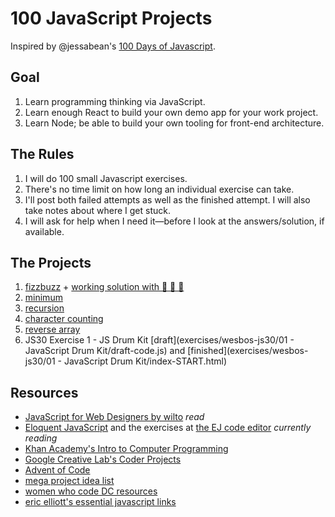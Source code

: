 # 100 JavaScript Projects

Inspired by @jessabean's [100 Days of Javascript](https://github.com/jessabean/100-javascript-projects).

## Goal

1. Learn programming thinking via JavaScript.
2. Learn enough React to build your own demo app for your work project.
3. Learn Node; be able to build your own tooling for front-end architecture.


## The Rules

1. I will do 100 small Javascript exercises.
2. There's no time limit on how long an individual exercise can take.
3. I'll post both failed attempts as well as the finished attempt. I will also take notes about where I get stuck.
4. I will ask for help when I need it—before I look at the answers/solution, if available.

## The Projects

1. [fizzbuzz](exercises/081616-fizzbuzz.js) + [working solution with 🙈 🙉 🙊](https://jsfiddle.net/6s0a92ua/)
2. [minimum](exercises/081616-minimum.js)
3. [recursion](exercises/081816-recursion.js)
4. [character counting](exercises/081816-beancounting.js)
5. [reverse array](exercises/083016-reversearray.js)
6. JS30 Exercise 1 - JS Drum Kit [draft](exercises/wesbos-js30/01 - JavaScript Drum Kit/draft-code.js) and [finished](exercises/wesbos-js30/01 - JavaScript Drum Kit/index-START.html)

## Resources

* [JavaScript for Web Designers by wilto](https://abookapart.com/products/javascript-for-web-designers) _read_
* [Eloquent JavaScript](http://eloquentjavascript.net) and the exercises at [the EJ code editor](http://eloquentjavascript.net/code/) _currently reading_
* [Khan Academy's Intro to Computer Programming](https://www.khanacademy.org/computing/computer-programming/programming)
* [Google Creative Lab's Coder Projects](https://googlecreativelab.github.io/coder-projects/)
* [Advent of Code](http://adventofcode.com/)
* [mega project idea list](http://www.dreamincode.net/forums/topic/78802-martyr2s-mega-project-ideas-list/)
* [women who code DC resources](https://github.com/womenwhocodedc/front-end-community/blob/master/study-guides/javascript_study_guide.md)
* [eric elliott's essential javascript links](https://github.com/ericelliott/essential-javascript-links)

